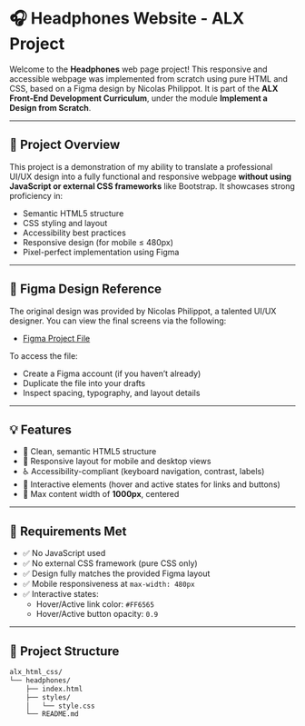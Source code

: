 # 🎧 Headphones Website - ALX Project

Welcome to the **Headphones** web page project! This responsive and accessible webpage was implemented from scratch using pure HTML and CSS, based on a Figma design by Nicolas Philippot. It is part of the **ALX Front-End Development Curriculum**, under the module **Implement a Design from Scratch**.

---

## 📌 Project Overview

This project is a demonstration of my ability to translate a professional UI/UX design into a fully functional and responsive webpage **without using JavaScript or external CSS frameworks** like Bootstrap. It showcases strong proficiency in:

- Semantic HTML5 structure
- CSS styling and layout
- Accessibility best practices
- Responsive design (for mobile ≤ 480px)
- Pixel-perfect implementation using Figma

---

## 📐 Figma Design Reference

The original design was provided by Nicolas Philippot, a talented UI/UX designer. You can view the final screens via the following:

- [Figma Project File](https://www.figma.com/file/0vYKDHLT8k2ZtMZqVw13kS/Headphones?type=design&node-id=2-2&mode=design&t=ahbH6EqkgJxCO1UJ-0)

To access the file:
- Create a Figma account (if you haven’t already)
- Duplicate the file into your drafts
- Inspect spacing, typography, and layout details

---

## 💡 Features

- 🎨 Clean, semantic HTML5 structure
- 📱 Responsive layout for mobile and desktop views
- ♿️ Accessibility-compliant (keyboard navigation, contrast, labels)
- 🔗 Interactive elements (hover and active states for links and buttons)
- 📏 Max content width of **1000px**, centered

---

## 🎯 Requirements Met

- ✅ No JavaScript used
- ✅ No external CSS framework (pure CSS only)
- ✅ Design fully matches the provided Figma layout
- ✅ Mobile responsiveness at `max-width: 480px`
- ✅ Interactive states:
  - Hover/Active link color: `#FF6565`
  - Hover/Active button opacity: `0.9`

---

## 📁 Project Structure

```bash
alx_html_css/
└── headphones/
    ├── index.html
    ├── styles/
    │   └── style.css
    └── README.md
